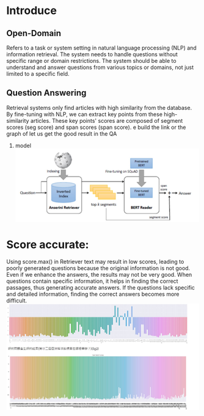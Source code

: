
#  Introduce 
## Open-Domain
Refers to a task or system setting in natural language processing (NLP) and information retrieval.
The system needs to handle questions without specific range or domain restrictions.
The system should be able to understand and answer questions from various topics or domains, not just limited to a specific field.
## Question Answering
Retrieval systems only find articles with high similarity from the database.
By fine-tuning with NLP, we can extract key points from these high-similarity articles.
These key points' scores are composed of segment scores (seg score) and span scores (span score). e build the link or the graph of let us get the good result in the QA
1. model
![img](./fig/model.jpg)
# Score accurate:
Using score.max() in Retriever text may result in low scores, leading to poorly generated questions because the original information is not good.
Even if we enhance the answers, the results may not be very good.
When questions contain specific information, it helps in finding the correct passages, thus generating accurate answers.
If the questions lack specific and detailed information, finding the correct answers becomes more difficult.
![img](./fig/VIS.jpg)
